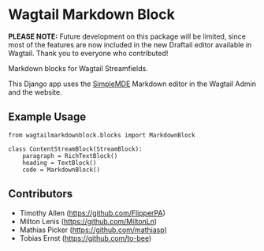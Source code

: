 # Wagtail Markdown Block

**PLEASE NOTE:** Future development on this package will be limited, since most of the features are now included in the new Draftail editor available in Wagtail. Thank you to everyone who contributed!

Markdown blocks for Wagtail Streamfields.

This Django app uses the [SimpleMDE](https://simplemde.com/) Markdown editor in the Wagtail Admin and the website.

## Example Usage

    from wagtailmarkdownblock.blocks import MarkdownBlock

    class ContentStreamBlock(StreamBlock):
        paragraph = RichTextBlock()
        heading = TextBlock()
        code = MarkdownBlock()

## Contributors

* Timothy Allen (https://github.com/FlipperPA)
* Milton Lenis (https://github.com/MiltonLn)
* Mathias Picker (https://github.com/mathiasp)
* Tobias Ernst (https://github.com/to-bee)

